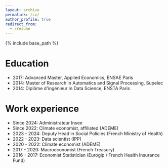 ```yaml
---
layout: archive
permalink: /cv/
author_profile: true
redirect_from:
  - /resume
---
```


{% include base_path %}

Education
======
* 2017: Advanced Master, Applied Economics, ENSAE Paris
* 2014: Master of Research in Automatics and Signal Processing, Supelec
* 2014: Diplôme d'ingénieur in Data Science, ENSTA Paris

Work experience
======
* Since 2024: Administrateur Insee 
* Since 2022: Climate economist, affiliated (ADEME)
* 2023 - 2024: Deputy Head in Social Policies (French Ministry of Health)
* 2022 - 2023: Data scientist (IPP)
* 2020 - 2022: Climate economist (ADEME)
* 2017 - 2020: Macroeconomist (French Treasury)
* 2016 - 2017: Economist Statistician (Eurogip / French Health Insurance Fund)